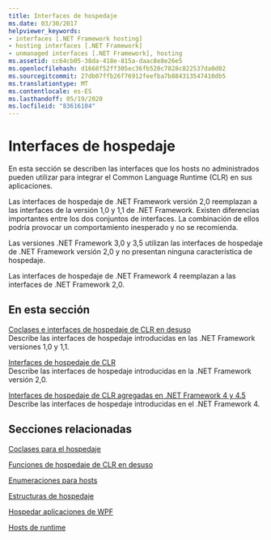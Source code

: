 ```yaml
---
title: Interfaces de hospedaje
ms.date: 03/30/2017
helpviewer_keywords:
- interfaces [.NET Framework hosting]
- hosting interfaces [.NET Framework]
- unmanaged interfaces [.NET Framework], hosting
ms.assetid: cc64cb05-38da-418e-815a-daac8e8e26e5
ms.openlocfilehash: d1668f52ff305ec36fb520c7828c822537da0d02
ms.sourcegitcommit: 27db07ffb26f76912feefba7b884313547410db5
ms.translationtype: MT
ms.contentlocale: es-ES
ms.lasthandoff: 05/19/2020
ms.locfileid: "83616104"
---
```

# <a name="hosting-interfaces"></a>Interfaces de hospedaje
En esta sección se describen las interfaces que los hosts no administrados pueden utilizar para integrar el Common Language Runtime (CLR) en sus aplicaciones.  
  
 Las interfaces de hospedaje de .NET Framework versión 2,0 reemplazan a las interfaces de la versión 1,0 y 1,1 de .NET Framework. Existen diferencias importantes entre los dos conjuntos de interfaces. La combinación de ellos podría provocar un comportamiento inesperado y no se recomienda.  
  
 Las versiones .NET Framework 3,0 y 3,5 utilizan las interfaces de hospedaje de .NET Framework versión 2,0 y no presentan ninguna característica de hospedaje.  
  
 Las interfaces de hospedaje de .NET Framework 4 reemplazan a las interfaces de .NET Framework 2,0.
  
## <a name="in-this-section"></a>En esta sección  
 [Coclases e interfaces de hospedaje de CLR en desuso](deprecated-clr-hosting-interfaces-and-coclasses.md)  
 Describe las interfaces de hospedaje introducidas en las .NET Framework versiones 1,0 y 1,1.  
  
 [Interfaces de hospedaje de CLR](clr-hosting-interfaces.md)  
 Describe las interfaces de hospedaje introducidas en la .NET Framework versión 2,0.  
  
 [Interfaces de hospedaje de CLR agregadas en .NET Framework 4 y 4.5](clr-hosting-interfaces-added-in-the-net-framework-4-and-4-5.md)  
 Describe las interfaces de hospedaje introducidas en el .NET Framework 4.  
  
## <a name="related-sections"></a>Secciones relacionadas  
 [Coclases para el hospedaje](hosting-coclasses.md)  
  
 [Funciones de hospedaje de CLR en desuso](deprecated-clr-hosting-functions.md)  
  
 [Enumeraciones para hosts](hosting-enumerations.md)  
  
 [Estructuras de hospedaje](hosting-structures.md)  
  
 [Hospedar aplicaciones de WPF](index.md)  
  
 [Hosts de runtime](https://docs.microsoft.com/previous-versions/dotnet/netframework-4.0/a51xd4ze(v=vs.100))
